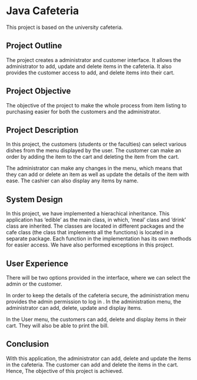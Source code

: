 # Java Cafeteria
This project is based on the university cafeteria. 

## Project Outline

The project creates a administrator and customer interface. It allows the administrator to add, update and delete items in the cafeteria. It also provides the customer access to add, and delete items into their cart.

## Project Objective

The objective of the project to make the whole process from item listing to purchasing easier for both the customers and the administrator. 

## Project Description

In this project, the customers (students or the faculties) can select various dishes from the menu displayed by the user. The customer can make an order by adding the item to the cart and deleting the item from the cart. 

The administrator can make any changes in the menu, which means that they can add or delete an item as well as update the details of the item with ease. The cashier can also display any items by name.

## System Design

In this project, we have implemented a hierachical inheritance. This application has ‘edible’ as the main class, in which, ‘meal’ class and ‘drink’ class are inherited. The classes are located in different packages and the cafe class (the class that implements all the functions) is located in a separate package. Each function in the implementation has its own methods for easier access. We have also performed exceptions in this project. 

## User Experience

There will be two options provided in the interface, where we can select the admin or the customer. 

In order to keep the details of the cafeteria secure, the administration menu provides the admin permission to log in . In the administration menu, the administrator can add, delete, update and display items. 

In the User menu, the customers can add, delete and display items in their cart. They will also be able to print the bill.

## Conclusion

With this application, the administrator can add, delete and update the items in the cafeteria. The customer can add and delete the items in the cart. Hence, The objective of this project is achieved.
